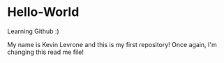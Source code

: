 # Hello-World
Learning Github :)

My name is Kevin Levrone and this is my first repository! Once again, I'm changing this read me file!
